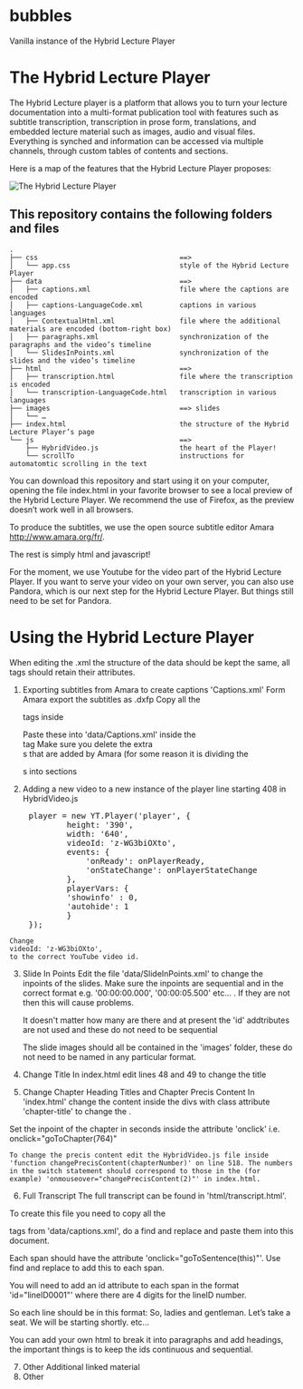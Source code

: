 # bubbles
Vanilla instance of the Hybrid Lecture Player


# The Hybrid Lecture Player

The Hybrid Lecture player is a platform that allows you to turn your lecture documentation into a multi-format publication tool with features such as subtitle transcription, transcription in prose form, translations, and embedded lecture material such as images, audio and visual files. Everything is synched and information can be accessed via multiple channels, through custom tables of contents and sections.

Here is a map of the features that the Hybrid Lecture Player proposes:

![The Hybrid Lecture Player](http://hpg.io/img/HLP-white.png)

## This repository contains the following folders and files

    .
    ├── css                                   ==> 
    │   └── app.css                           style of the Hybrid Lecture Player
    ├── data                                  ==> 
    │   ├── captions.xml                      file where the captions are encoded
    │   ├── captions-LanguageCode.xml         captions in various languages
    │   ├── ContextualHtml.xml                file where the additional materials are encoded (bottom-right box)
    │   ├── paragraphs.xml                    synchronization of the paragraphs and the video’s timeline
    │   └── SlidesInPoints.xml                synchronization of the slides and the video’s timeline
    ├── html                                  ==> 
    │   ├── transcription.html                file where the transcription is encoded
    │   └── transcription-LanguageCode.html   transcription in various languages
    ├── images                                ==> slides
    │   └── …
    ├── index.html                            the structure of the Hybrid Lecture Player’s page
    └── js                                    ==> 
        ├── HybridVideo.js                    the heart of the Player!
        └── scrollTo                          instructions for automatomtic scrolling in the text


You can download this repository and start using it on your computer, opening the file index.html in your favorite browser to see a local preview of the Hybrid Lecture Player. We recommend the use of Firefox, as the preview doesn’t work well in all browsers.

To produce the subtitles, we use the open source subtitle editor Amara http://www.amara.org/fr/.

The rest is simply html and javascript!

For the moment, we use Youtube for the video part of the Hybrid Lecture Player. If you want to serve your video on your own server, you can also use Pandora, which is our next step for the Hybrid Lecture Player. But things still need to be set for Pandora.


# Using the Hybrid Lecture Player

When editing the .xml the structure of the data should be kept the same, all tags should retain their attributes.

1. Exporting subtitles from Amara to create captions 'Captions.xml'
Form Amara export the subtitles as .dxfp
Copy all the <p> tags inside <body region="bottom"><div>
Paste these into 'data/Captions.xml' inside the <div xml:id="captions"></div> tag
Make sure you delete the extra <div></div> s that are added by Amara (for some reason it is dividing the <p> s into sections

2. Adding a new video to a new instance of the player
line starting 408 in HybridVideo.js

<pre>
	player = new YT.Player('player', {
    		height: '390',
    		width: '640',
    		videoId: 'z-WG3biOXto',
    		events: {
      			'onReady': onPlayerReady,
      			'onStateChange': onPlayerStateChange
    		},
    		playerVars: {
         	'showinfo' : 0,
         	'autohide': 1
    		}
  	});
</pre>

	Change
	videoId: 'z-WG3biOXto', 
	to the correct YouTube video id.

3. Slide In Points
Edit the file 'data/SlideInPoints.xml' to change the inpoints of the slides. Make sure the inpoints are sequential and in the correct format e.g. '00:00:00.000', '00:00:05.500' etc... . If they are not then this will cause problems.

	It doesn't matter how many are there and at present the 'id' addtributes are not used and these do not need to be sequential

	The slide images should all be contained in the 'images' folder, these do not need to be named in any particular format.

4. Change Title
In index.html edit lines 48 and 49 to change the title

5. Change Chapter Heading Titles and Chapter Precis Content
In 'index.html' change the <span> content inside the divs with class attribute 'chapter-title' to change the .

Set the inpoint of the chapter in seconds inside the attribute 'onclick' i.e. onclick="goToChapter(764)"

	To change the precis content edit the HybridVideo.js file inside  'function changePrecisContent(chapterNumber)' on line 518. The numbers in the switch statement should correspond to those in the (for example) 'onmouseover="changePrecisContent(2)"' in index.html.

6. Full Transcript
The full transcript can be found in 'html/transcript.html'.

To create this file you need to copy all the <p> tags from 'data/captions.xml', do a find and replace and paste them into this document.

Each span should have the attribute 'onclick="goToSentence(this)"'. Use find and replace to add this to each span.

You will need to add an id attribute to each span in the format 'id="lineID0001"' where there are 4 digits for the lineID number.

So each line should be in this format:
<span id="lineID0001" begin="00:00:03.436" end="00:00:05.748" onclick="goToSentence(this)">So, ladies and gentleman. Let’s take a seat.</span>
<span id="lineID0002" begin="00:00:05.748" end="00:00:07.303" onclick="goToSentence(this)">We will be starting shortly.</span>
etc...

You can add your own html to break it into paragraphs and add headings, the important things is to keep the ids continuous and sequential.

7. Other
Additional linked material
8. Other

